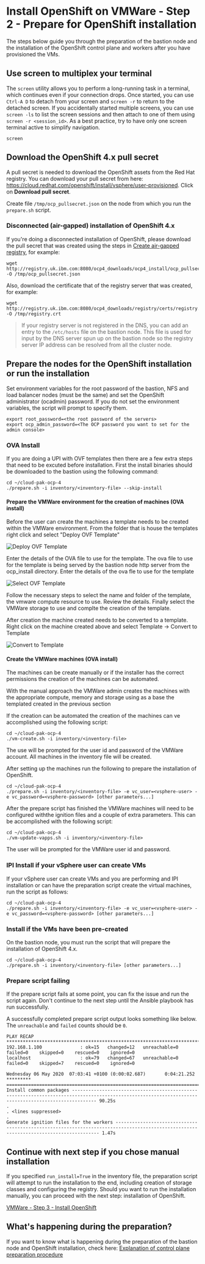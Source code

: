 # Install OpenShift on VMWare - Step 2 - Prepare for OpenShift installation
The steps below guide you through the preparation of the bastion node and the installation of the OpenShift control plane and workers after you have provisioned the VMs.

## Use screen to multiplex your terminal
The `screen` utility allows you to perform a long-running task in a terminal, which continues even if your connection drops. Once started, you can use `Ctrl-A D` to detach from your screen and `screen -r` to return to the detached screen. If you accidentally started multiple screens, you can use `screen -ls` to list the screen sessions and then attach to one of them using `screen -r <session_id>`. As a best practice, try to have only one screen terminal active to simplify navigation.
```
screen
```

## Download the OpenShift 4.x pull secret
A pull secret is needed to download the OpenShift assets from the Red Hat registry. You can download your pull secret from here: https://cloud.redhat.com/openshift/install/vsphere/user-provisioned. Click on **Download pull secret**.

Create file `/tmp/ocp_pullsecret.json` on the node from which you run the `prepare.sh` script.

### Disconnected (air-gapped) installation of OpenShift 4.x
If you're doing a disconnected installation of OpenShift, please download the pull secret that was created using the steps in [Create air-gapped registry](/doc/ocp-airgapped-create-registry.md), for example:
```
wget http://registry.uk.ibm.com:8080/ocp4_downloads/ocp4_install/ocp_pullsecret.json -O /tmp/ocp_pullsecret.json
```

Also, download the certificate that of the registry server that was created, for example:
```
wget http://registry.uk.ibm.com:8080/ocp4_downloads/registry/certs/registry.crt -O /tmp/registry.crt
```

> If your registry server is not registered in the DNS, you can add an entry to the `/etc/hosts` file on the bastion node. This file is used for input by the DNS server spun up on the bastion node so the registry server IP address can be resolved from all the cluster node.

## Prepare the nodes for the OpenShift installation or run the installation
Set environment variables for the root password of the bastion, NFS and load balancer nodes (must be the same) and set the OpenShift administrator (ocadmin) password. If you do not set the environment variables, the script will prompt to specify them.
```
export root_password=<the root password of the servers>
export ocp_admin_password=<The OCP password you want to set for the admin console>
```

### OVA Install

If you are doing a UPI with OVF templates then there are a few extra steps that need to be excuted before installation. First the install binaries should be downloaded to the bastion using the following command:

```
cd ~/cloud-pak-ocp-4
./prepare.sh -i inventory/<inventory-file> --skip-install
```

#### Prepare the VMWare environment for the creation of machines (OVA install)

Before the user can create the machines a template needs to be created within the VMWare environment. From the folder that is house the templates right click and select "Deploy OVF Template"

![Deploy OVF Template](/images/deploy-ovf-template.png)

Enter the details of the OVA file to use for the template. The ova file to use for the template is being served by the bastion node http server from the ocp_install directory. Enter the details of the ova fle to use for the template 

![Select OVF Template](/images/select-ovf-template.png)

Follow the necessary steps to select the name and folder of the template, the vmware compute resource to use. Review the details. Finally select the VMWare storage to use and complte the creation of the template.

After creation the machine created needs to be converted to a template. Right click on the machine created above and select Template -> Convert to Template

![Convert to Template](/images/convert-to-template.png)

#### Create the VMWare machines (OVA install)

The machines can be create manually or if the installer has the correct permissions the creation of the machines can be automated.

With the manual approach the VMWare admin creates the machines with the appropriate compute, memory and storage using as a base the templated created in the previous section

If the creation can be automated the creation of the machines can ve accomplished using the following script:
```
cd ~/cloud-pak-ocp-4
./vm-create.sh -i inventory/<inventory-file> 
```

The use will be prompted for the user id and password of the VMWare account. All machines in the inventory file will be created. 

After setting up the machines run the following to prepare the installation of OpenShift.
```
cd ~/cloud-pak-ocp-4
./prepare.sh -i inventory/<inventory-file> -e vc_user=<vsphere-user> -e vc_password=<vsphere-password> [other parameters...]
```

After the prepare script has finished the VMWare machines will need to be configured withthe ignition files and a couple of extra parameters. This can be accomplished with the following script:
```
cd ~/cloud-pak-ocp-4
./vm-update-vapps.sh -i inventory/<inventory-file> 
```

The user will be prompted for the VMWare user id and password.

### IPI Install if your vSphere user can create VMs
If your vSphere user can create VMs and you are performing and IPI installation or can have the preparation script create the virtual machines, run the script as follows:

```
cd ~/cloud-pak-ocp-4
./prepare.sh -i inventory/<inventory-file> -e vc_user=<vsphere-user> -e vc_password=<vsphere-password> [other parameters...]
```

### Install if the VMs have been pre-created
On the bastion node, you must run the script that will prepare the installation of OpenShift 4.x.
```
cd ~/cloud-pak-ocp-4
./prepare.sh -i inventory/<inventory-file> [other parameters...]
```

### Prepare script failing
If the prepare script fails at some point, you can fix the issue and run the script again. Don't continue to the next step until the Ansible playbook has run successfully.

A successfully completed prepare script output looks something like below. The `unreachable` and `failed` counts should be `0`.
```
PLAY RECAP **************************************************************************************************************************************************************************
192.168.1.100              : ok=15   changed=12   unreachable=0    failed=0    skipped=0    rescued=0    ignored=0
localhost                  : ok=79   changed=67   unreachable=0    failed=0    skipped=7    rescued=0    ignored=0

Wednesday 06 May 2020  07:03:41 +0100 (0:00:02.687)       0:04:21.252 *********
===============================================================================
Install common packages ----------------------------------------------------------------------------------------------------------------------------------------------------- 90.25s
.
. <lines suppressed>
.
Generate ignition files for the workers -------------------------------------------------------------------------------------------------------------------------------------- 1.47s
```

## Continue with next step if you chose manual installation
If you specified `run_install=True` in the inventory file, the preparation script will attempt to run the installation to the end, including creation of storage classes and configuring the registry. Should you want to run the installation manually, you can proceed with the next step: installation of OpenShift.

[VMWare - Step 3 - Install OpenShift](/doc/vmware-step-3-install-openshift.md)

## What's happening during the preparation?
If you want to know what is happening during the preparation of the bastion node and OpenShift installation, check here: [Explanation of control plane preparation procedure](/doc/ocp-step-2-prepare-installation-explanation.md)
